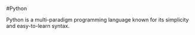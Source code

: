 #Python
Python is a multi-paradigm programming language known for its simplicity and easy-to-learn syntax.